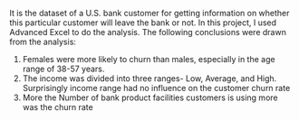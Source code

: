 It is the dataset of a U.S. bank customer for getting information on whether this particular customer will leave the bank or not. In this project, I used Advanced Excel to do the analysis. The following conclusions were drawn from the analysis:
1. Females were more likely to churn than males, especially in the age range of 38-57 years.
2. The income was divided into three ranges- Low, Average, and High. Surprisingly income range had no influence on the customer churn rate
3. More the Number of bank product facilities customers is using more was the churn rate
